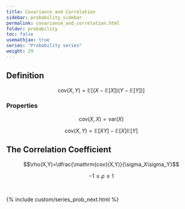 ```yaml
---
title: Covariance and Correlation
sidebar: probability_sidebar
permalink: covariance_and_correlation.html
folder: probability
toc: false
usemathjax: true
series: "Probability series"
weight: 29
---
```


## Definition

$$\mathrm{cov}(X,Y)=\mathbb{E}\left[(X-\mathbb{E}[X])(Y-\mathbb{E}[Y])\right]$$

### Properties

$$\mathrm{cov}(X,X)=\mathrm{var}(X)$$

$$\mathrm{cov}(X,Y)=\mathbb{E}[XY]-\mathbb{E}[X]\mathbb{E}[Y]$$

## The Correlation Coefficient

$$\rho(X,Y)=\dfrac{\mathrm{cov}(X,Y)}{\sigma_X\sigma_Y}$$

$$-1\leq\rho\leq 1$$


<br>

{% include custom/series_prob_next.html %}
